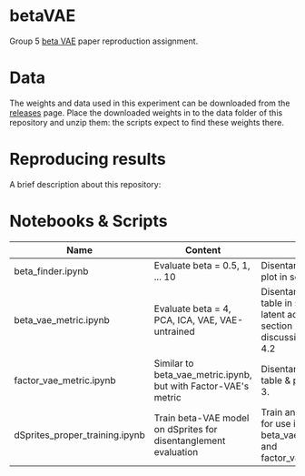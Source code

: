 # betaVAE
Group 5 [beta VAE](https://openreview.net/forum?id=Sy2fzU9gl) paper reproduction assignment.

# Data

The weights and data used in this experiment can be downloaded from the [releases](https://github.com/maddyflash/betaVAE/releases)
page. Place the downloaded weights in to the data folder of this repository and unzip them: the scripts expect to find
these weights there.

# Reproducing results

A brief description about this repository:


# Notebooks & Scripts

Name                              | Content                                                               | Used in
----------------------------------|-----------------------------------------------------------------------|---------------------------------------------------------------------------------------------------------------
beta\_finder.ipynb                |  Evaluate beta = 0.5, 1, ... 10                                       | Disentanglement score plot in section 3
beta\_vae\_metric.ipynb           |  Evaluate beta = 4, PCA, ICA, VAE, VAE-untrained                      | Disentanglement score table in section 3, latent activation plot in section 3, and discussion in section 4.2
factor\_vae\_metric.ipynb         |  Similar to beta\_vae\_metric.ipynb, but with Factor-VAE's metric     | Disentanglement score table & plot in section 3.
dSprites\_proper\_training.ipynb  |  Train beta-VAE model on dSprites for disentanglement evaluation      | Train and save weights for use in beta\_vae\_metric.ipynb and factor\_vae\_metric.ipynb

